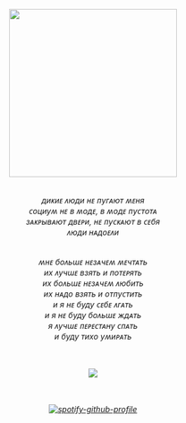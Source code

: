 ㅤ
</a>
<h6 align="center">
  <img width="300" src="https://github.com/user-attachments/assets/8d26bd32-f83f-440f-a147-958c35c887c1">
</p>
<h6 align="center">
  
<em> диᴋиᴇ ᴧюди нᴇ ᴨуᴦᴀюᴛ ʍᴇня<br>
ᴄоциуʍ нᴇ ʙ ʍодᴇ, ʙ ʍодᴇ ᴨуᴄᴛоᴛᴀ<br>
зᴀᴋᴩыʙᴀюᴛ дʙᴇᴩи, нᴇ ᴨуᴄᴋᴀюᴛ ʙ ᴄᴇбя<br>
ᴧюди нᴀдоᴇᴧи<br>
<br><br>
ʍнᴇ боᴧьɯᴇ нᴇзᴀчᴇʍ ʍᴇчᴛᴀᴛь<br>
их ᴧучɯᴇ ʙзяᴛь и ᴨоᴛᴇᴩяᴛь<br>
их боᴧьɯᴇ нᴇзᴀчᴇʍ ᴧюбиᴛь<br>
их нᴀдо ʙзяᴛь и оᴛᴨуᴄᴛиᴛь<br>
и я нᴇ буду ᴄᴇбᴇ ᴧᴦᴀᴛь<br>
и я нᴇ буду боᴧьɯᴇ ждᴀᴛь<br>
я ᴧучɯᴇ ᴨᴇᴩᴇᴄᴛᴀну ᴄᴨᴀᴛь<br>
и буду ᴛихо уʍиᴩᴀᴛь<br>

  ㅤ
  ㅤ
  
![](https://komarev.com/ghpvc/?username=lolicore-enigma&color=fd2704&style=flat-square&label=ㅤ) 
<br>
<br>
<br> 


[![spotify-github-profile](https://spotify-github-profile.kittinanx.com/api/view?uid=u0u4aguznmg71vt7b17xnp0vc&cover_image=true&theme=novatorem&show_offline=true&background_color=121212&interchange=true&bar_color=a30000&bar_color_cover=false)](https://github.com/kittinan/spotify-github-profile)
